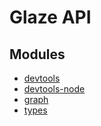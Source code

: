 # Glaze API

## Modules

- [devtools](modules/devtools.md)
- [devtools-node](modules/devtools_node.md)
- [graph](modules/graph.md)
- [types](modules/types.md)
